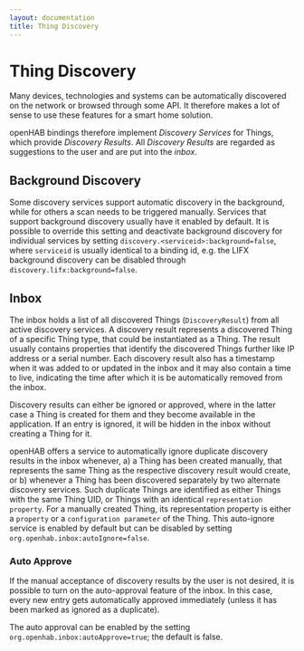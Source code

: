 ```yaml
---
layout: documentation
title: Thing Discovery
---
```


# Thing Discovery

Many devices, technologies and systems can be automatically discovered on the network or browsed through some API. It therefore makes a lot of sense to use these features for a smart home solution.

openHAB bindings therefore implement _Discovery Services_ for Things, which provide _Discovery Results_. All _Discovery Results_ are regarded as suggestions to the user and are put into the _inbox_.

## Background Discovery

Some discovery services support automatic discovery in the background, while for others a scan needs to be triggered manually.
Services that support background discovery usually have it enabled by default.
It is possible to override this setting and deactivate background discovery for individual services by setting `discovery.<serviceid>:background=false`, where `serviceid` is usually identical to a binding id, e.g. the LIFX background discovery can be disabled through `discovery.lifx:background=false`.

## Inbox

The inbox holds a list of all discovered Things (`DiscoveryResult`) from all active discovery services.
A discovery result represents a discovered Thing of a specific Thing type, that could be instantiated as a Thing.
The result usually contains properties that identify the discovered Things further like IP address or a serial number.
Each discovery result also has a timestamp when it was added to or updated in the inbox and it may also contain a time to live, indicating the time after which it is be automatically removed from the inbox.

Discovery results can either be ignored or approved, where in the latter case a Thing is created for them and they become available in the application.
If an entry is ignored, it will be hidden in the inbox without creating a Thing for it.

openHAB offers a service to automatically ignore duplicate discovery results in the inbox whenever, a) a Thing has been created manually, that represents the same Thing as the respective discovery result would create, or b) whenever a Thing has been discovered separately by two alternate discovery services.
Such duplicate Things are identified as either Things with the same Thing UID, or Things with an identical `representation property`.
For a manually created Thing, its representation property is either a `property` or a `configuration parameter` of the Thing.
This auto-ignore service is enabled by default but can be disabled by setting `org.openhab.inbox:autoIgnore=false`.

### Auto Approve

If the manual acceptance of discovery results by the user is not desired, it is possible to turn on the auto-approval feature of the inbox.
In this case, every new entry gets automatically approved immediately (unless it has been marked as ignored as a duplicate).

The auto approval can be enabled by the setting `org.openhab.inbox:autoApprove=true`; the default is false.
